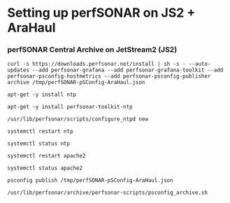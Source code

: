 # Setting up perfSONAR on JS2 + AraHaul

### perfSONAR Central Archive on JetStream2 (JS2)

```
curl -s https://downloads.perfsonar.net/install | sh -s - --auto-updates --add perfsonar-grafana --add perfsonar-grafana-toolkit --add perfsonar-psconfig-hostmetrics --add perfsonar-psconfig-publisher archive /tmp/perfSONAR-pSConfig-AraHaul.json
```

```
apt-get -y install ntp
```

```
apt-get -y install perfsonar-toolkit-ntp
```

```
/usr/lib/perfsonar/scripts/configure_ntpd new
```

```
systemctl restart ntp
```

```
systemctl status ntp
```

```
systemctl restart apache2
```

```
systemctl status apache2
```

```
psconfig publish /tmp/perfSONAR-pSConfig-AraHaul.json
```

```
/usr/lib/perfsonar/archive/perfsonar-scripts/psconfig_archive.sh
```
